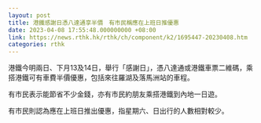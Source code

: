 ```yaml
---
layout: post
title: 港鐵感謝日憑八達通享半價　有市民稱應在上班日推優惠
date: 2023-04-08 17:55:48.000000000 +08:00
link: https://news.rthk.hk/rthk/ch/component/k2/1695447-20230408.htm
categories: rthk
---
```


港鐵今明兩日、下月13及14日，舉行「感謝日」，憑八達通或港鐵車票二維碼，乘搭港鐵可有車費半價優惠，包括來往羅湖及落馬洲站的車程。

有市民表示能節省不少金錢，亦有市民約朋友乘搭港鐵到內地一日遊。

有市民則認為應在上班日推出優惠，指星期六、日出行的人數相對較少。
